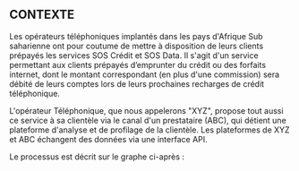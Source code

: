 ## CONTEXTE </br>
Les opérateurs téléphoniques implantés dans les pays d'Afrique Sub saharienne ont pour coutume de mettre à disposition de leurs clients prépayés les services SOS Crédit et SOS Data. Il s'agit d'un service permettant aux clients prépayés d’emprunter du crédit ou des forfaits internet, dont le montant correspondant (en plus d'une commission) sera débité de leurs comptes lors de leurs prochaines recharges de crédit téléphonique.

L'opérateur Téléphonique, que nous appelerons "XYZ", propose tout aussi ce service à sa clientèle via le canal d'un prestataire (ABC), qui détient une plateforme d'analyse et de profilage de la clientèle. Les plateformes de XYZ et ABC échangent des données via une interface API. 

Le processus est décrit sur le graphe ci-après : 
